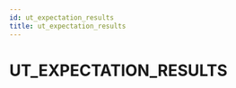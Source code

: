 ```yaml
---
id: ut_expectation_results
title: ut_expectation_results
---
```


# UT_EXPECTATION_RESULTS


















 
